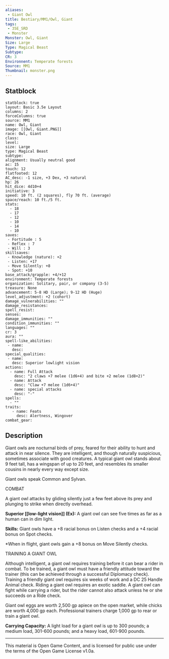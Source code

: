 ```yaml
---
aliases:
 - Giant Owl
title: Bestiary/MM1/Owl, Giant
tags: 
 - 35E_SRD
 - Monster
Monster: Owl, Giant
Size: Large
Type: Magical Beast
Subtype: 
CR: 3
Environnent: Temperate forests
Source: MM1
Thumbnail: monster.png
---
```


## Statblock

```statblock
statblock: true
layout: Basic 3.5e Layout
columns: 2
forceColumns: true
source: MM1 
name: Owl, Giant
image: [[Owl, Giant.PNG]]
race: Owl, Giant
class: 
level: 
size: Large
type: Magical Beast
subtype: 
alignment: Usually neutral good
ac: 15
touch: 12
flatfooted: 12
AC_desc: -1 size, +3 Dex, +3 natural
hp: 26
hit_dice: 4d10+4
initiative: 3
speed: 10 ft. (2 squares), fly 70 ft. (average)
space/reach: 10 ft./5 ft.
stats:
  - 18
  - 17
  - 12
  - 10
  - 14
  - 10
saves:
 - Fortitude : 5
 - Reflex : 7
 - Will : 3
skillsaves:
 - Knowledge (nature): +2
 - Listen: +17
 - Move Silently: +8
 - Spot: +10
base_attack/grapple: +4/+12
environment: Temperate forests
organization: Solitary, pair, or company (3-5)
treasure: None
advancement: 5-8 HD (Large); 9-12 HD (Huge)
level_adjustment: +2 (cohort)
damage_vulnerabilities: ""
damage_resistances: 
spell_resist: 
senses: 
damage_immunities: ""
condition_immunities: ""
languages: ""
cr: 3
aura: ""
spell-like_abilities:
 - name: 
   desc: 
special_qualities:
 - name:
   desc: Superior lowlight vision
actions:
  - name: Full Attack
    desc: "2 claws +7 melee (1d6+4) and bite +2 melee (1d8+2)"
  - name: Attack
    desc: "Claw +7 melee (1d6+4)"
  - name: special attacks
    desc: "-"
spells:
  - ""
traits:
   - name: Feats
     desc: Alertness, Wingover
combat_gear:  
```

## Description



Giant owls are nocturnal birds of prey, feared for their ability to hunt and attack in near silence. They are intelligent, and though naturally suspicious, sometimes associate with good creatures. A typical giant owl stands about 9 feet tall, has a wingspan of up to 20 feet, and resembles its smaller cousins in nearly every way except size.

Giant owls speak Common and Sylvan.

COMBAT

A giant owl attacks by gliding silently just a few feet above its prey and plunging to strike when directly overhead.


**Superior [[low-light vision]] (Ex):** A giant owl can see five times as far as a human can in dim light.


**Skills:** Giant owls have a +8 racial bonus on Listen checks and a +4 racial bonus on Spot checks.

*When in flight, giant owls gain a +8 bonus on Move Silently checks.

TRAINING A GIANT OWL

Although intelligent, a giant owl requires training before it can bear a rider in combat. To be trained, a giant owl must have a friendly attitude toward the trainer (this can be achieved through a successful Diplomacy check). Training a friendly giant owl requires six weeks of work and a DC 25 Handle Animal check. Riding a giant owl requires an exotic saddle. A giant owl can fight while carrying a rider, but the rider cannot also attack unless he or she succeeds on a Ride check.

Giant owl eggs are worth 2,500 gp apiece on the open market, while chicks are worth 4,000 gp each. Professional trainers charge 1,000 gp to rear or train a giant owl.


**Carrying Capacity:** A light load for a giant owl is up to 300 pounds; a medium load, 301-600 pounds; and a heavy load, 601-900 pounds.

---

This material is Open Game Content, and is licensed for public use under the terms of the Open Game License v1.0a.
